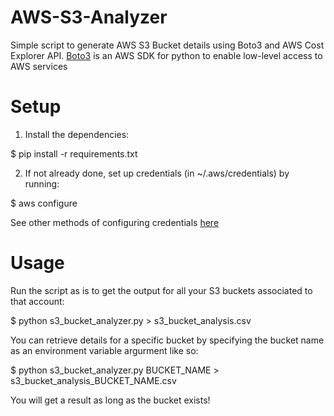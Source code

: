 # AWS-S3-Analyzer

Simple script to generate AWS S3 Bucket details using Boto3 and AWS Cost Explorer API.
[Boto3](https://boto3.readthedocs.io/) is an AWS SDK for python to enable low-level access to AWS services

# Setup

1) Install the dependencies:

  $ pip install -r requirements.txt


2) If not already done, set up credentials (in ~/.aws/credentials) by running:

  $ aws configure

See other methods of configuring credentials [here](https://boto3.amazonaws.com/v1/documentation/api/latest/guide/configuration.html)



# Usage

Run the script as is to get the output for all your S3 buckets associated to that account:

  $ python s3_bucket_analyzer.py > s3_bucket_analysis.csv

You can retrieve details for a specific bucket by specifying the bucket name as an environment variable argurment like so:

  $ python s3_bucket_analyzer.py BUCKET_NAME > s3_bucket_analysis_BUCKET_NAME.csv

You will get a result as long as the bucket exists!
